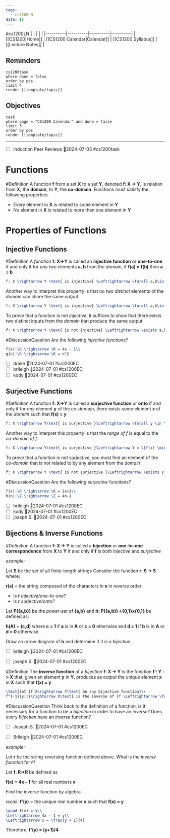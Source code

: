 ```yaml
---
tags:
  - cs1200LN
date: {}
---
```

#cs1200LN
|  |  |  |  |
|----------|----------|----------|----------|
| [[CS1200|Home]] | [[CS1200 Calendar|Calendar]] | [[CS1200 Syllabus]] | [[Lecture Notes]] |


## Reminders

```query
cs1200task
where done = false
order by pos
limit 4
render [[template/topic]]
```

## Objectives

```query
task
where page = "CS1200 Calendar" and done = false
limit 3
order by pos
render [[template/topic]]
```
---

* [ ] Induction Peer Reviews  📅2024-07-03 #cs1200task


# Functions

#Definition A function **f** from a set **X** to a set **Y**, denoted **f: X -> Y**, is relation from **X**, the **domain**, to **Y**, the **co-domain**. Functions must satisfy the following properties:
* Every element in **X** is related to some element in **Y**
* No element in **X** is related to more than one element in **Y**


# Properties of Functions

## Injective Functions

#Definition A _function_ **f: X->Y** is called an **injective function** or **one-to-one** if and only if for _any_ two elements **a, b** from the _domain_, if **f(a) = f(b)** then **a = b**
```latex
f: X \rightarrow Y \text{ is injective} \Leftrightarrow \forall a,b\in X, f(a) = f(b) \rightarrow a = b
```

Another way to interpret this property is that no two _distinct_ elements of the _domain_ can share the same _output_.
```latex
f: X \rightarrow Y \text{ is injective} \Leftrightarrow \forall a,b\in X, a \ne b \rightarrow f(a) \ne f(b)
```

To prove that a function is not _injective_, it suffices to show that there exists two distinct inputs from the _domain_ that produce the same output
```latex
f: X \rightarrow Y \text{ is not injective} \Leftrightarrow \exists a,b\in X\text{ such that } f(a) = f(b) \land a \ne b
```

#DiscussionQuestion Are the following _injective functions_?
```latex
f(x):\R \rightarrow \R = 4x - 1\\
g(n):\R \rightarrow \R = n^2
```

* [ ] drake  📅2024-07-01 #cs1200EC
* [ ] brileigh  📅2024-07-01 #cs1200EC
* [ ] kody  📅2024-07-01 #cs1200EC

## Surjective Functions

#Definition A function **f: X->Y** is called a **surjective function** or **onto** if and only if for _any_ element **y** of the _co-domain_, there exists some element **x** of the _domain_ such that **f(x) = y**
```latex
f: X \rightarrow Y\text{ is surjective }\Leftrightarrow \forall y \in Y, \exists x \in X \text{ such that }f(x) = y
```


Another way to interpret this property is that the _range of f_ is equal to the _co-domain of f_.
```latex
f: X \rightarrow Y\text{ is surjective }\Leftrightarrow Y = \{f(x) \mid x \in X\}
```


To prove that a function is not _surjective_, you must find an element of the _co-domain_ that is not related to by any element from the _domain_
```latex
f: X \rightarrow Y \text{ is not surjective }\Leftrightarrow \exists y \in Y \text{ such that }\forall x \in X, f(x) \ne y
```


#DiscussionQuestion Are the following _surjective_ functions?
```latex
f(x):\R \rightarrow \R = 2x+2\\
h(n):\Z \rightarrow \Z = 4n-1
```

* [ ] brileigh  📅2024-07-01 #cs1200EC
* [ ] kody  📅2024-07-01 #cs1200EC
* [ ] joseph S.  📅2024-07-01 #cs1200EC

## Bijections & Inverse Functions

#Definition A function **f: X -> Y** is called a **bijection** or **one-to-one correspondence** from **X** to **Y** if and only if **f** is both _injective_ and _surjective_

_example:_

Let **S** be the set of all finite-length strings
Consider the function **r: S -> S** where:

  **r(s)** = the string composed of the characters in **s** in reverse order

* Is **r** _injective/one-to-one_?
* Is **r** _surjective/onto?_


Let **P({a,b})** be the _power-set_ of **{a,b}** and **h: P({a,b})->{0,1}x{0,1}** be defined as:

  **h(A)** = **(c,d)** 
where **c = 1** if **a** is in **A** or **c = 0** otherwise
and **d = 1** if **b** is in **A** or **d = 0** otherwise

Draw an arrow diagram of **h** and determine if it is a _bijection_

* [ ] brileigh  📅2024-07-01 #cs1200EC
* [ ] joseph S.  📅2024-07-01 #cs1200EC


#Definition The **inverse function** of a _bijection_ **f: X -> Y** is the function **f’: Y -> X** that, given an element **y** in **Y**, produces as output the unique element **x** in **X** such that **f(x) = y**
```latex
\text{let }f:X\rightarrow Y\text{ be any bijective function}\\
f^{-1}(y):Y\rightarrow X\text{ is the inverse of }f \Leftrightarrow \forall y \in Y, (f^{-1}(y) = x) \Leftrightarrow (y = f(x))
```

#DiscussionQuestion Think back to the definition of a function, is it necessary for a function to be a _bijection_ in order to have an _inverse_? Does every _bijection_ have an _inverse_ function?

* [ ] Joseph S.  📅2024-07-01 #cs1200EC
* [ ] Brileigh  📅2024-07-01 #cs1200EC


_example:_

Let **r** be the string-reversing function defined above. What is the _inverse function_ for **r**? 

Let **f: R->R** be defined as 

  **f(x) = 4x - 1** for all real numbers **x**

Find the inverse function by algebra

_recall:_ **f’(y)** = the unique real number **x** such that **f(x) = y**
```latex
\quad f(x) = y\\
\Leftrightarrow 4x - 1 = y\\
\Leftrightarrow x = \frac{y + 1}{4}

```

Therefore, **f’(y) = (y+1)/4**
